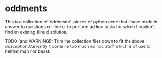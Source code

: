 oddments
=
This is a collection of 'oddments'. pieces of python code that I have made in answer to questions on-line or to
perform ad hoc tasks for which I couldn't find an existing (linux) solution.

TODO (and WARNING!):  Trim the collection files down to fit the above description.Currently it contains too much ad hoc stuff which is
 of use to neither man nor beast.


